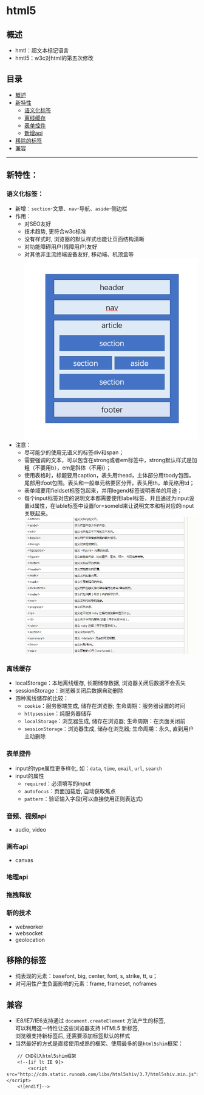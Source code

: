 	

# html5
## 概述
* hmtl：超文本标记语言
* hmtl5：w3c对html的第五次修改
## 目录
* [概述](#概述)
* [新特性](#新特性)
	* [语义化标签](#语义化标签)
	* [离线缓存](#离线缓存)
	* [表单控件](#表单控件)
	* [新增api](#新增api)
* [移除的标签](#移除的标签)
* [兼容](#兼容)
***

## 新特性：
### 语义化标签：
* 新增：`section`-文章、`nav`-导航、`aside`-侧边栏
* 作用：
	* 对SEO友好
	* 技术趋势, 更符合w3c标准
	* 没有样式时, 浏览器的默认样式也能让页面结构清晰
	* 对功能障碍用户(残障用户)友好
	* 对其他非主流终端设备友好, 移动端、机顶盒等
	![](/images/layout.png "html5经典页面设计")
* 注意：
    * 尽可能少的使用无语义的标签div和span；
    * 需要强调的文本，可以包含在strong或者em标签中，strong默认样式是加粗（不要用b），em是斜体（不用i）；
    * 使用表格时，标题要用caption，表头用thead，主体部分用tbody包围，尾部用tfoot包围。表头和一般单元格要区分开，表头用th，单元格用td；
    * 表单域要用fieldset标签包起来，并用legend标签说明表单的用途；
    * 每个input标签对应的说明文本都需要使用label标签，并且通过为input设置id属性，在lable标签中设置for=someld来让说明文本和相对应的input关联起来。
    ![](/images/html5-label.jpg "html5标签")
### 离线缓存
* localStorage：本地离线缓存, 长期储存数据, 浏览器关闭后数据不会丢失
* sessionStorage：浏览器关闭后数据自动删除
* 四种离线储存的比较：
	* `cookie`：服务器端生成, 储存在浏览器; 生命周期：服务器设置的时间
	* `httpsession`：纯服务器储存
	* `localStorage`：浏览器生成, 储存在浏览器; 生命周期：在页面关闭前
	* `sessionStorage`：浏览器生成, 储存在浏览器; 生命周期：永久, 直到用户主动删除
### 表单控件
* input的type属性更多样化, 如：`data`, `time`, `email`, `url`, `search`
* input的属性
	* `required`：必须填写的input
	* `autofocus`：页面加载后, 自动获取焦点
	* `pattern`：验证输入字段(可以直接使用正则表达式)
### 音频、视频api
* audio, video
### 画布api
* canvas
### 地理api
### 拖拽释放
### 新的技术
* webworker
* websocket
* geolocation
## 移除的标签
* 纯表现的元素：basefont, big, center, font, s, strike, tt, u；
* 对可用性产生负面影响的元素：frame, frameset, noframes
## 兼容
* IE8/IE7/IE6支持通过 `document.createElement` 方法产生的标签,          
	可以利用这一特性让这些浏览器支持 HTML5 新标签,         
	浏览器支持新标签后, 还需要添加标签默认的样式         
* 当然最好的方式是直接使用成熟的框架、使用最多的是`html5shim`框架：
````
	// CND引入html5shim框架
	<!--[if lt IE 9]>
		<script src="http://cdn.static.runoob.com/libs/html5shiv/3.7/html5shiv.min.js"></script>
	<![endif]-->
````



